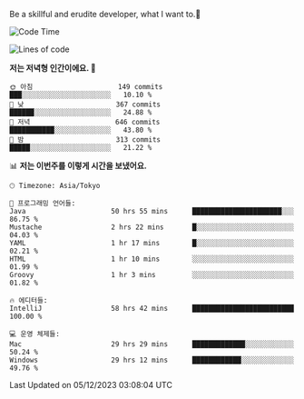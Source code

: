 Be a skillful and erudite developer, what I want to.👶

<!--START_SECTION:waka-->
![Code Time](http://img.shields.io/badge/Code%20Time-306%20hrs%2014%20mins-blue)

![Lines of code](https://img.shields.io/badge/%EC%A0%80%EB%8A%94%20%EC%97%AC%ED%83%9C%EA%B9%8C%EC%A7%80%20-742.7%20thousand%20%EC%A4%84%EC%9D%98%20%EC%BD%94%EB%93%9C%EB%A5%BC%20%EC%9E%91%EC%84%B1%ED%96%88%EC%96%B4%EC%9A%94.-blue)

**저는 저녁형 인간이에요. 🦉** 

```text
🌞 아침                     149 commits         ███░░░░░░░░░░░░░░░░░░░░░░   10.10 % 
🌆 낮　                     367 commits         ██████░░░░░░░░░░░░░░░░░░░   24.88 % 
🌃 저녁                     646 commits         ███████████░░░░░░░░░░░░░░   43.80 % 
🌙 밤　                     313 commits         █████░░░░░░░░░░░░░░░░░░░░   21.22 % 
```


📊 **저는 이번주를 이렇게 시간을 보냈어요.** 

```text
🕑︎ Timezone: Asia/Tokyo

💬 프로그래밍 언어들: 
Java                     50 hrs 55 mins      ██████████████████████░░░   86.75 % 
Mustache                 2 hrs 22 mins       █░░░░░░░░░░░░░░░░░░░░░░░░   04.03 % 
YAML                     1 hr 17 mins        █░░░░░░░░░░░░░░░░░░░░░░░░   02.21 % 
HTML                     1 hr 10 mins        ░░░░░░░░░░░░░░░░░░░░░░░░░   01.99 % 
Groovy                   1 hr 3 mins         ░░░░░░░░░░░░░░░░░░░░░░░░░   01.82 % 

🔥 에디터들: 
IntelliJ                 58 hrs 42 mins      █████████████████████████   100.00 % 

💻 운영 체제들: 
Mac                      29 hrs 29 mins      █████████████░░░░░░░░░░░░   50.24 % 
Windows                  29 hrs 12 mins      ████████████░░░░░░░░░░░░░   49.76 % 
```


 Last Updated on 05/12/2023 03:08:04 UTC
<!--END_SECTION:waka-->
